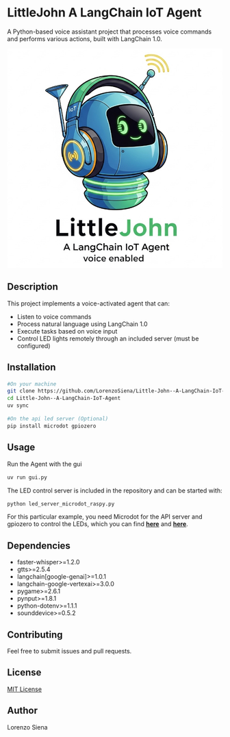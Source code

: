 # LittleJohn A LangChain IoT Agent

A Python-based voice assistant project that processes voice commands and performs various actions, built with LangChain 1.0.

<div align="center">
  <img src="logo.jpg" alt="little_jhon_logo" width="512" height="512"/>
</div>

## Description

This project implements a voice-activated agent that can:
- Listen to voice commands
- Process natural language using LangChain 1.0
- Execute tasks based on voice input
- Control LED lights remotely through an included server (must be configured)

## Installation

```bash
#On your machine
git clone https://github.com/LorenzoSiena/Little-John--A-LangChain-IoT-Agent.git
cd Little-John--A-LangChain-IoT-Agent
uv sync
```

```bash
#On the api led server (Optional)
pip install microdot gpiozero 
```
## Usage
Run the Agent with the gui
```bash
uv run gui.py
```

The LED control server is included in the repository and can be started with:
```bash
python led_server_microdot_raspy.py
```
For this particular example, you need Microdot for the API server and gpiozero to control the LEDs,
which you can find [**here**](https://github.com/miguelgrinberg/microdot) and [**here**](https://github.com/gpiozero/gpiozero).


## Dependencies

- faster-whisper>=1.2.0
- gtts>=2.5.4
- langchain[google-genai]>=1.0.1
- langchain-google-vertexai>=3.0.0
- pygame>=2.6.1
- pynput>=1.8.1
- python-dotenv>=1.1.1
- sounddevice>=0.5.2

## Contributing

Feel free to submit issues and pull requests.

## License

[MIT License](LICENSE)

## Author

Lorenzo Siena

